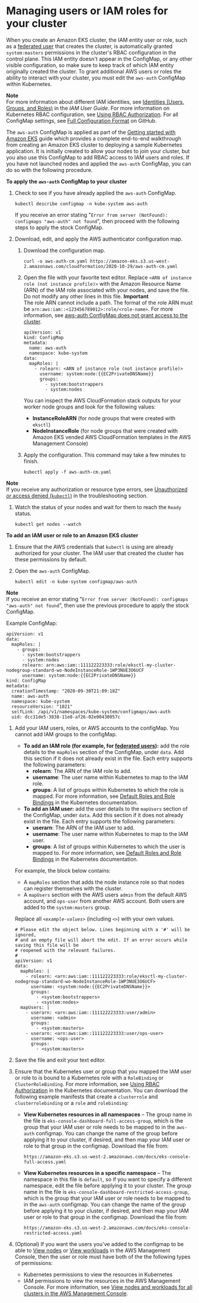 # Managing users or IAM roles for your cluster<a name="add-user-role"></a>

When you create an Amazon EKS cluster, the IAM entity user or role, such as a [federated user](https://docs.aws.amazon.com/IAM/latest/UserGuide/id_roles_providers.html) that creates the cluster, is automatically granted `system:masters` permissions in the cluster's RBAC configuration in the control plane\. This IAM entity doesn't appear in the ConfigMap, or any other visible configuration, so make sure to keep track of which IAM entity originally created the cluster\. To grant additional AWS users or roles the ability to interact with your cluster, you must edit the `aws-auth` ConfigMap within Kubernetes\. 

**Note**  
For more information about different IAM identities, see [Identities \(Users, Groups, and Roles\)](https://docs.aws.amazon.com/IAM/latest/UserGuide/id_roles_providers.html) in the *IAM User Guide*\. For more information on Kubernetes RBAC configuration, see [Using RBAC Authorization](https://kubernetes.io/docs/reference/access-authn-authz/rbac/)\. For all ConfigMap settings, see [Full Configuration Format](https://github.com/kubernetes-sigs/aws-iam-authenticator#full-configuration-format) on GitHub\. 

The `aws-auth` ConfigMap is applied as part of the [Getting started with Amazon EKS](getting-started.md) guide which provides a complete end\-to\-end walkthrough from creating an Amazon EKS cluster to deploying a sample Kubernetes application\. It is initially created to allow your nodes to join your cluster, but you also use this ConfigMap to add RBAC access to IAM users and roles\. If you have not launched nodes and applied the `aws-auth` ConfigMap, you can do so with the following procedure\.

**To apply the `aws-auth` ConfigMap to your cluster**

1. Check to see if you have already applied the `aws-auth` ConfigMap\.

   ```
   kubectl describe configmap -n kube-system aws-auth
   ```

   If you receive an error stating "`Error from server (NotFound): configmaps "aws-auth" not found`", then proceed with the following steps to apply the stock ConfigMap\.

1. Download, edit, and apply the AWS authenticator configuration map\.

   1. Download the configuration map\.

      ```
      curl -o aws-auth-cm.yaml https://amazon-eks.s3.us-west-2.amazonaws.com/cloudformation/2020-10-29/aws-auth-cm.yaml
      ```

   1. Open the file with your favorite text editor\. Replace `<ARN of instance role (not instance profile)>` with the Amazon Resource Name \(ARN\) of the IAM role associated with your nodes, and save the file\. Do not modify any other lines in this file\.
**Important**  
The role ARN cannot include a path\. The format of the role ARN must be `arn:aws:iam::<123456789012>:role/<role-name>`\. For more information, see [aws\-auth ConfigMap does not grant access to the cluster](troubleshooting_iam.md#security-iam-troubleshoot-ConfigMap)\.

      ```
      apiVersion: v1
      kind: ConfigMap
      metadata:
        name: aws-auth
        namespace: kube-system
      data:
        mapRoles: |
          - rolearn: <ARN of instance role (not instance profile)>
            username: system:node:{{EC2PrivateDNSName}}
            groups:
              - system:bootstrappers
              - system:nodes
      ```

      You can inspect the AWS CloudFormation stack outputs for your worker node groups and look for the following values:
      + **InstanceRoleARN** \(for node groups that were created with `eksctl`\)
      + **NodeInstanceRole** \(for node groups that were created with Amazon EKS vended AWS CloudFormation templates in the AWS Management Console\)

   1. Apply the configuration\. This command may take a few minutes to finish\.

      ```
      kubectl apply -f aws-auth-cm.yaml
      ```
**Note**  
If you receive any authorization or resource type errors, see [Unauthorized or access denied \(`kubectl`\)](troubleshooting.md#unauthorized) in the troubleshooting section\.

1. Watch the status of your nodes and wait for them to reach the `Ready` status\.

   ```
   kubectl get nodes --watch
   ```

**To add an IAM user or role to an Amazon EKS cluster**

1. Ensure that the AWS credentials that `kubectl` is using are already authorized for your cluster\. The IAM user that created the cluster has these permissions by default\.

1. Open the `aws-auth` ConfigMap\.

   ```
   kubectl edit -n kube-system configmap/aws-auth
   ```
**Note**  
If you receive an error stating "`Error from server (NotFound): configmaps "aws-auth" not found`", then use the previous procedure to apply the stock ConfigMap\.

   Example ConfigMap:

   ```
   apiVersion: v1
   data:
     mapRoles: |
       - groups:
         - system:bootstrappers
         - system:nodes
         rolearn: arn:aws:iam::111122223333:role/eksctl-my-cluster-nodegroup-standard-wo-NodeInstanceRole-1WP3NUE3O6UCF
         username: system:node:{{EC2PrivateDNSName}}
   kind: ConfigMap
   metadata:
     creationTimestamp: "2020-09-30T21:09:18Z"
     name: aws-auth
     namespace: kube-system
     resourceVersion: "1021"
     selfLink: /api/v1/namespaces/kube-system/configmaps/aws-auth
     uid: dcc31de5-3838-11e8-af26-02e00430057c
   ```

1. Add your IAM users, roles, or AWS accounts to the configMap\. You cannot add IAM groups to the configMap\.
   + **To add an IAM role \(for example, for [federated users](https://docs.aws.amazon.com/IAM/latest/UserGuide/id_roles_providers.html)\):** add the role details to the `mapRoles` section of the ConfigMap, under `data`\. Add this section if it does not already exist in the file\. Each entry supports the following parameters:
     + **rolearn**: The ARN of the IAM role to add\.
     + **username**: The user name within Kubernetes to map to the IAM role\.
     + **groups**: A list of groups within Kubernetes to which the role is mapped\. For more information, see [Default Roles and Role Bindings](https://kubernetes.io/docs/reference/access-authn-authz/rbac/#default-roles-and-role-bindings) in the Kubernetes documentation\.
   + **To add an IAM user:** add the user details to the `mapUsers` section of the ConfigMap, under `data`\. Add this section if it does not already exist in the file\. Each entry supports the following parameters:
     + **userarn**: The ARN of the IAM user to add\.
     + **username**: The user name within Kubernetes to map to the IAM user\.
     + **groups**: A list of groups within Kubernetes to which the user is mapped to\. For more information, see [Default Roles and Role Bindings](https://kubernetes.io/docs/reference/access-authn-authz/rbac/#default-roles-and-role-bindings) in the Kubernetes documentation\.

   For example, the block below contains:
   + A `mapRoles` section that adds the node instance role so that nodes can register themselves with the cluster\.
   + A `mapUsers` section with the AWS users `admin` from the default AWS account, and `ops-user` from another AWS account\. Both users are added to the `system:masters` group\.

   Replace all *`<example-values>`* \(including *`<>`*\) with your own values\.

   ```
   # Please edit the object below. Lines beginning with a '#' will be ignored,
   # and an empty file will abort the edit. If an error occurs while saving this file will be
   # reopened with the relevant failures.
   #
   apiVersion: v1
   data:
     mapRoles: |
       - rolearn: <arn:aws:iam::111122223333:role/eksctl-my-cluster-nodegroup-standard-wo-NodeInstanceRole-1WP3NUE3O6UCF>
         username: <system:node:{{EC2PrivateDNSName}}>
         groups:
           - <system:bootstrappers>
           - <system:nodes>
     mapUsers: |
       - userarn: <arn:aws:iam::111122223333:user/admin>
         username: <admin>
         groups:
           - <system:masters>
       - userarn: <arn:aws:iam::111122223333:user/ops-user>
         username: <ops-user>
         groups:
           - <system:masters>
   ```

1. Save the file and exit your text editor\.

1. Ensure that the Kubernetes user or group that you mapped the IAM user or role to is bound to a Kubernetes role with a `RoleBinding` or `ClusterRoleBinding`\. For more information, see [Using RBAC Authorization](https://kubernetes.io/docs/reference/access-authn-authz/rbac/) in the Kubernetes documentation\. You can download the following example manifests that create a `clusterrole` and `clusterrolebinding` or a `role` and `rolebinding`:
   + **View Kubernetes resources in all namespaces** – The group name in the file is `eks-console-dashboard-full-access-group`, which is the group that your IAM user or role needs to be mapped to in the `aws-auth` configmap\. You can change the name of the group before applying it to your cluster, if desired, and then map your IAM user or role to that group in the configmap\. Download the file from:

     ```
     https://amazon-eks.s3.us-west-2.amazonaws.com/docs/eks-console-full-access.yaml
     ```
   + **View Kubernetes resources in a specific namespace** – The namespace in this file is `default`, so if you want to specify a different namespace, edit the file before applying it to your cluster\. The group name in the file is `eks-console-dashboard-restricted-access-group`, which is the group that your IAM user or role needs to be mapped to in the `aws-auth` configmap\. You can change the name of the group before applying it to your cluster, if desired, and then map your IAM user or role to that group in the configmap\. Download the file from:

     ```
     https://amazon-eks.s3.us-west-2.amazonaws.com/docs/eks-console-restricted-access.yaml
     ```

1. \(Optional\) If you want the users you've added to the configmap to be able to [View nodes](view-nodes.md) or [View workloads](view-workloads.md) in the AWS Management Console, then the user or role must have both of the the following types of permissions:
   + Kubernetes permissions to view the resources in Kubernetes
   + IAM permissions to view the resources in the AWS Management Console\. For more information, see [View nodes and workloads for all clusters in the AWS Management Console](security_iam_id-based-policy-examples.md#policy_example3)\.